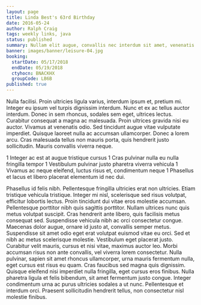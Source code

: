 ```yaml
---
layout: page
title: Linda Best's 63rd Birthday
date: 2016-05-24
author: Ralph Craig
tags: weekly links, java
status: published
summary: Nullam elit augue, convallis nec interdum sit amet, venenatis.
banner: images/banner/leisure-04.jpg
booking:
  startDate: 05/17/2018
  endDate: 05/19/2018
  ctyhocn: BNACKHX
  groupCode: LB6B
published: true
---
```

Nulla facilisi. Proin ultricies ligula varius, interdum ipsum et, pretium mi. Integer eu ipsum vel turpis dignissim interdum. Nunc et ex ac tellus auctor interdum. Donec in sem rhoncus, sodales sem eget, ultrices lectus. Curabitur consequat a magna ac malesuada. Proin ultrices gravida nisi eu auctor. Vivamus at venenatis odio. Sed tincidunt augue vitae vulputate imperdiet. Quisque laoreet nulla ac accumsan ullamcorper. Donec a lorem arcu. Cras malesuada tellus non mauris porta, quis hendrerit justo sollicitudin. Mauris convallis viverra neque.

1 Integer ac est at augue tristique cursus
1 Cras pulvinar nulla eu nulla fringilla tempor
1 Vestibulum pulvinar justo pharetra viverra vehicula
1 Vivamus ac neque eleifend, luctus risus et, condimentum neque
1 Phasellus et lacus et libero placerat elementum id nec dui.

Phasellus id felis nibh. Pellentesque fringilla ultricies erat non ultricies. Etiam tristique vehicula tristique. Integer mi nisl, scelerisque sed risus volutpat, efficitur lobortis lectus. Proin tincidunt dui vitae eros molestie accumsan. Pellentesque porttitor nibh quis sagittis porttitor. Nullam ultrices nunc quis metus volutpat suscipit. Cras hendrerit ante libero, quis facilisis metus consequat sed. Suspendisse vehicula nibh ac orci consectetur congue. Maecenas dolor augue, ornare id justo at, convallis semper metus.
Suspendisse sit amet odio eget erat volutpat euismod vitae eu orci. Sed et nibh ac metus scelerisque molestie. Vestibulum eget placerat justo. Curabitur velit mauris, cursus et nisi vitae, maximus auctor leo. Morbi accumsan risus non ante convallis, vel viverra lorem consectetur. Nulla pulvinar, sapien sit amet rhoncus ullamcorper, urna mauris fermentum nulla, eget cursus est risus eu quam. Cras faucibus sed magna quis dignissim. Quisque eleifend nisi imperdiet nulla fringilla, eget cursus eros finibus. Nulla pharetra ligula et felis bibendum, sit amet fermentum justo congue. Integer condimentum urna ac purus ultricies sodales a ut nunc. Pellentesque et interdum orci. Praesent sollicitudin hendrerit tellus, non consectetur nisl molestie finibus.
